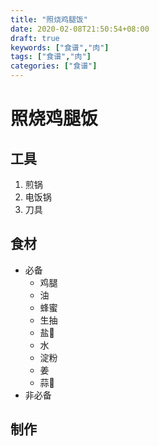 ```yaml
---
title: "照烧鸡腿饭"
date: 2020-02-08T21:50:54+08:00
draft: true
keywords: ["食谱","肉"]
tags: ["食谱","肉"]
categories: ["食谱"]
---
```



# 照烧鸡腿饭

## 工具
1. 煎锅
2. 电饭锅
3. 刀具
## 食材
- 必备
  - 鸡腿
  - 油
  - 蜂蜜
  - 生抽
  - 盐🧂
  - 水
  - 淀粉
  - 姜
  - 蒜🧄
- 非必备
## 制作

### 
